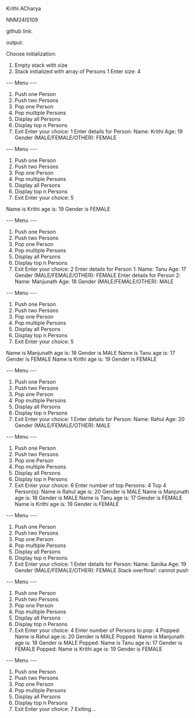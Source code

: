 Krithi ACharya

NNM24IS109

github link:



output:

Choose initialization:
1. Empty stack with size
2. Stack initialized with array of Persons
1
Enter size: 4

--- Menu ---
1. Push one Person
2. Push two Persons
3. Pop one Person
4. Pop multiple Persons
5. Display all Persons
6. Display top n Persons
7. Exit
Enter your choice: 1
Enter details for Person:
Name: Krithi
Age: 19	
Gender (MALE/FEMALE/OTHER): FEMALE

--- Menu ---
1. Push one Person
2. Push two Persons
3. Pop one Person
4. Pop multiple Persons
5. Display all Persons
6. Display top n Persons
7. Exit
Enter your choice: 5
 
Name is Krithi
age is: 19
Gender is FEMALE

--- Menu ---
1. Push one Person
2. Push two Persons
3. Pop one Person
4. Pop multiple Persons
5. Display all Persons
6. Display top n Persons
7. Exit
Enter your choice: 2
Enter details for Person 1:
Name: Tanu
Age: 17
Gender (MALE/FEMALE/OTHER): FEMALE
Enter details for Person 2:
Name: Manjunath
Age: 18
Gender (MALE/FEMALE/OTHER): MALE

--- Menu ---
1. Push one Person
2. Push two Persons
3. Pop one Person
4. Pop multiple Persons
5. Display all Persons
6. Display top n Persons
7. Exit
Enter your choice: 5
 
Name is Manjunath
age is: 18
Gender is MALE
Name is Tanu
age is: 17
Gender is FEMALE
Name is Krithi
age is: 19
Gender is FEMALE

--- Menu ---
1. Push one Person
2. Push two Persons
3. Pop one Person
4. Pop multiple Persons
5. Display all Persons
6. Display top n Persons
7. Exit
Enter your choice: 1
Enter details for Person:
Name: Rahul
Age: 20
Gender (MALE/FEMALE/OTHER): MALE

--- Menu ---
1. Push one Person
2. Push two Persons
3. Pop one Person
4. Pop multiple Persons
5. Display all Persons
6. Display top n Persons
7. Exit
Enter your choice: 6
Enter number of top Persons: 4
Top 4 Person(s):
Name is Rahul
age is: 20
Gender is MALE
Name is Manjunath
age is: 18
Gender is MALE
Name is Tanu
age is: 17
Gender is FEMALE
Name is Krithi
age is: 19
Gender is FEMALE

--- Menu ---
1. Push one Person
2. Push two Persons
3. Pop one Person
4. Pop multiple Persons
5. Display all Persons
6. Display top n Persons
7. Exit
Enter your choice: 1
Enter details for Person:
Name: Sanika
Age: 19
Gender (MALE/FEMALE/OTHER): FEMALE
Stack overflow!: cannot push

--- Menu ---
1. Push one Person
2. Push two Persons
3. Pop one Person
4. Pop multiple Persons
5. Display all Persons
6. Display top n Persons
7. Exit
Enter your choice: 4
Enter number of Persons to pop: 4
Popped: Name is Rahul
age is: 20
Gender is MALE
Popped: Name is Manjunath
age is: 18
Gender is MALE
Popped: Name is Tanu
age is: 17
Gender is FEMALE
Popped: Name is Krithi
age is: 19
Gender is FEMALE

--- Menu ---
1. Push one Person
2. Push two Persons
3. Pop one Person
4. Pop multiple Persons
5. Display all Persons
6. Display top n Persons
7. Exit
Enter your choice: 7
Exiting...
